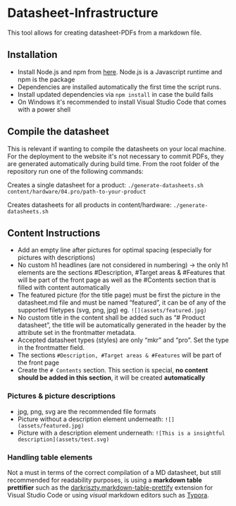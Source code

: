 # Datasheet-Infrastructure

This tool allows for creating datasheet-PDFs from a markdown file.

## Installation
- Install Node.js and npm from [here](https://nodejs.org/en/). Node.js is a Javascript runtime and npm is the package 
- Dependencies are installed automatically the first time the script runs.
- Install updated dependencies via `npm install` in case the build fails
- On Windows it's recommended to install Visual Studio Code that comes with a power shell

## Compile the datasheet
This is relevant if wanting to compile the datasheets on your local machine. For the deployment to the website it's not necessary to commit PDFs, they are generated automatically during build time.
From the root folder of the repository run one of the following commands:

Creates a single datasheet for a product:
`./generate-datasheets.sh content/hardware/04.pro/path-to-your-product`

Creates datasheets for all products in content/hardware:
`./generate-datasheets.sh`

## Content Instructions
- Add an empty line after pictures for optimal spacing (especially for pictures with descriptions)
- No custom h1 headlines (are not considered in numbering) -> the only h1 elements are the sections #Description, #Target areas & #Features that will be part of the front page as well as the #Contents section that is filled with content automatically
- The featured picture (for the title page) must be first the picture in the datasheet.md file and must be named “featured”, it can be of any of the supported filetypes (svg, png, jpg) eg. `![](assets/featured.jpg)`
- No custom title in the content shall be added such as “# Product datasheet”, the title will be automatically generated in the header by the attribute set in the frontmatter metadata.
- Accepted datasheet types (styles) are only “mkr” and “pro”. Set the type in the frontmatter field.
- The sections `#Description, #Target areas & #Features` will be part of the front page
- Create the `# Contents` section. This section is special, **no content should be added in this section**, it will be created **automatically**

### Pictures & picture descriptions
- jpg, png, svg are the recommended file formats
- Picture without a description element underneath: `![](assets/featured.jpg)`
- Picture with a description element underneath: `![This is a insightful description](assets/test.svg)`

### Handling table elements
Not a must in terms of the correct compilation of a MD datasheet, but still recommended for readability purposes, is using a **markdown table prettifier** such as the [darkriszty.markdown-table-prettify](https://marketplace.visualstudio.com/items?itemName=darkriszty.markdown-table-prettify) extension for Visual Studio Code or using *visual* markdown editors such as [Typora](https://typora.io/).